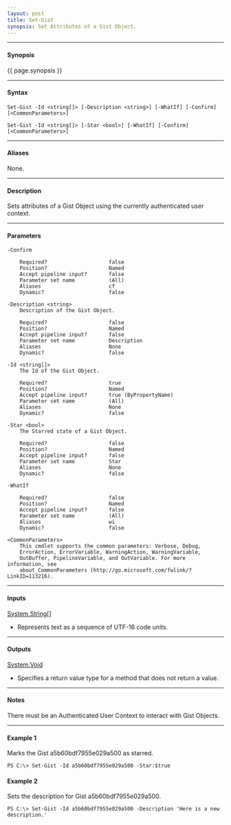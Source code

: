```yaml
---
layout: post
title: Set-Gist
synopsis: Set Attributes of a Gist Object.
---
```


---

#### **Synopsis**

{{ page.synopsis }}

---

#### **Syntax**

```
Set-Gist -Id <string[]> [-Description <string>] [-WhatIf] [-Confirm]  [<CommonParameters>]

Set-Gist -Id <string[]> [-Star <bool>] [-WhatIf] [-Confirm]  [<CommonParameters>]
```

---

#### **Aliases**

None.

---

#### **Description**

Sets attributes of a Gist Object using the currently authenticated user context.

---

#### **Parameters**

```
-Confirm
    
    Required?                    false
    Position?                    Named
    Accept pipeline input?       false
    Parameter set name           (All)
    Aliases                      cf
    Dynamic?                     false
    
-Description <string>
    Description of the Gist Object.
    
    Required?                    false
    Position?                    Named
    Accept pipeline input?       false
    Parameter set name           Description
    Aliases                      None
    Dynamic?                     false
    
-Id <string[]>
    The Id of the Gist Object.
    
    Required?                    true
    Position?                    Named
    Accept pipeline input?       true (ByPropertyName)
    Parameter set name           (All)
    Aliases                      None
    Dynamic?                     false
    
-Star <bool>
    The Starred state of a Gist Object.
    
    Required?                    false
    Position?                    Named
    Accept pipeline input?       false
    Parameter set name           Star
    Aliases                      None
    Dynamic?                     false
    
-WhatIf
    
    Required?                    false
    Position?                    Named
    Accept pipeline input?       false
    Parameter set name           (All)
    Aliases                      wi
    Dynamic?                     false
    
<CommonParameters>
    This cmdlet supports the common parameters: Verbose, Debug,
    ErrorAction, ErrorVariable, WarningAction, WarningVariable,
    OutBuffer, PipelineVariable, and OutVariable. For more information, see 
    about_CommonParameters (http://go.microsoft.com/fwlink/?LinkID=113216). 
```

---

#### **Inputs**

[System.String\[\]](https://msdn.microsoft.com/en-us/library/system.string%28v=vs.110%29.aspx)

* Represents text as a sequence of UTF-16 code units.

---

#### **Outputs**

[System.Void](https://msdn.microsoft.com/en-us/library/system.void%28v=vs.110%29.aspx)

* Specifies a return value type for a method that does not return a value.

---

#### **Notes**

There must be an Authenticated User Context to interact with Gist Objects.

---

#### **Example 1**

Marks the Gist a5b60bdf7955e029a500 as starred.

```
PS C:\> Set-Gist -Id a5b60bdf7955e029a500 -Star:$true
```

#### **Example 2**

Sets the description for Gist a5b60bdf7955e029a500.

```
PS C:\> Set-Gist -Id a5b60bdf7955e029a500 -Description 'Here is a new description.'
```
